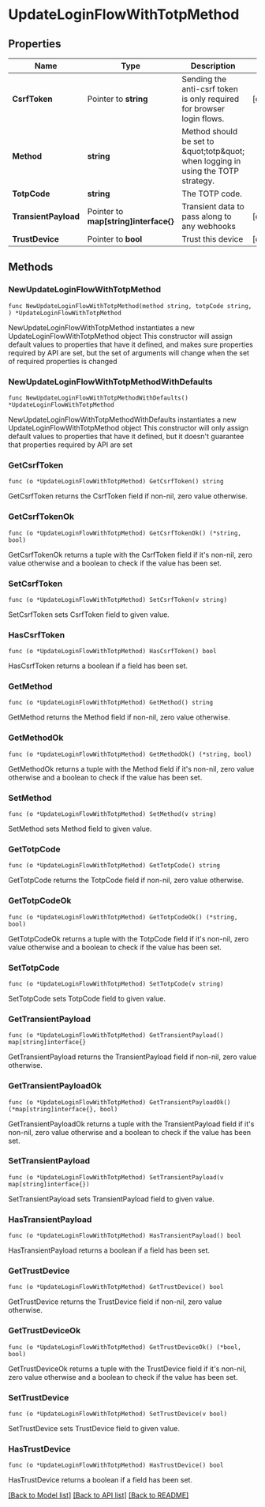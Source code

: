 # UpdateLoginFlowWithTotpMethod

## Properties

Name | Type | Description | Notes
------------ | ------------- | ------------- | -------------
**CsrfToken** | Pointer to **string** | Sending the anti-csrf token is only required for browser login flows. | [optional] 
**Method** | **string** | Method should be set to \&quot;totp\&quot; when logging in using the TOTP strategy. | 
**TotpCode** | **string** | The TOTP code. | 
**TransientPayload** | Pointer to **map[string]interface{}** | Transient data to pass along to any webhooks | [optional] 
**TrustDevice** | Pointer to **bool** | Trust this device | [optional] 

## Methods

### NewUpdateLoginFlowWithTotpMethod

`func NewUpdateLoginFlowWithTotpMethod(method string, totpCode string, ) *UpdateLoginFlowWithTotpMethod`

NewUpdateLoginFlowWithTotpMethod instantiates a new UpdateLoginFlowWithTotpMethod object
This constructor will assign default values to properties that have it defined,
and makes sure properties required by API are set, but the set of arguments
will change when the set of required properties is changed

### NewUpdateLoginFlowWithTotpMethodWithDefaults

`func NewUpdateLoginFlowWithTotpMethodWithDefaults() *UpdateLoginFlowWithTotpMethod`

NewUpdateLoginFlowWithTotpMethodWithDefaults instantiates a new UpdateLoginFlowWithTotpMethod object
This constructor will only assign default values to properties that have it defined,
but it doesn't guarantee that properties required by API are set

### GetCsrfToken

`func (o *UpdateLoginFlowWithTotpMethod) GetCsrfToken() string`

GetCsrfToken returns the CsrfToken field if non-nil, zero value otherwise.

### GetCsrfTokenOk

`func (o *UpdateLoginFlowWithTotpMethod) GetCsrfTokenOk() (*string, bool)`

GetCsrfTokenOk returns a tuple with the CsrfToken field if it's non-nil, zero value otherwise
and a boolean to check if the value has been set.

### SetCsrfToken

`func (o *UpdateLoginFlowWithTotpMethod) SetCsrfToken(v string)`

SetCsrfToken sets CsrfToken field to given value.

### HasCsrfToken

`func (o *UpdateLoginFlowWithTotpMethod) HasCsrfToken() bool`

HasCsrfToken returns a boolean if a field has been set.

### GetMethod

`func (o *UpdateLoginFlowWithTotpMethod) GetMethod() string`

GetMethod returns the Method field if non-nil, zero value otherwise.

### GetMethodOk

`func (o *UpdateLoginFlowWithTotpMethod) GetMethodOk() (*string, bool)`

GetMethodOk returns a tuple with the Method field if it's non-nil, zero value otherwise
and a boolean to check if the value has been set.

### SetMethod

`func (o *UpdateLoginFlowWithTotpMethod) SetMethod(v string)`

SetMethod sets Method field to given value.


### GetTotpCode

`func (o *UpdateLoginFlowWithTotpMethod) GetTotpCode() string`

GetTotpCode returns the TotpCode field if non-nil, zero value otherwise.

### GetTotpCodeOk

`func (o *UpdateLoginFlowWithTotpMethod) GetTotpCodeOk() (*string, bool)`

GetTotpCodeOk returns a tuple with the TotpCode field if it's non-nil, zero value otherwise
and a boolean to check if the value has been set.

### SetTotpCode

`func (o *UpdateLoginFlowWithTotpMethod) SetTotpCode(v string)`

SetTotpCode sets TotpCode field to given value.


### GetTransientPayload

`func (o *UpdateLoginFlowWithTotpMethod) GetTransientPayload() map[string]interface{}`

GetTransientPayload returns the TransientPayload field if non-nil, zero value otherwise.

### GetTransientPayloadOk

`func (o *UpdateLoginFlowWithTotpMethod) GetTransientPayloadOk() (*map[string]interface{}, bool)`

GetTransientPayloadOk returns a tuple with the TransientPayload field if it's non-nil, zero value otherwise
and a boolean to check if the value has been set.

### SetTransientPayload

`func (o *UpdateLoginFlowWithTotpMethod) SetTransientPayload(v map[string]interface{})`

SetTransientPayload sets TransientPayload field to given value.

### HasTransientPayload

`func (o *UpdateLoginFlowWithTotpMethod) HasTransientPayload() bool`

HasTransientPayload returns a boolean if a field has been set.

### GetTrustDevice

`func (o *UpdateLoginFlowWithTotpMethod) GetTrustDevice() bool`

GetTrustDevice returns the TrustDevice field if non-nil, zero value otherwise.

### GetTrustDeviceOk

`func (o *UpdateLoginFlowWithTotpMethod) GetTrustDeviceOk() (*bool, bool)`

GetTrustDeviceOk returns a tuple with the TrustDevice field if it's non-nil, zero value otherwise
and a boolean to check if the value has been set.

### SetTrustDevice

`func (o *UpdateLoginFlowWithTotpMethod) SetTrustDevice(v bool)`

SetTrustDevice sets TrustDevice field to given value.

### HasTrustDevice

`func (o *UpdateLoginFlowWithTotpMethod) HasTrustDevice() bool`

HasTrustDevice returns a boolean if a field has been set.


[[Back to Model list]](../README.md#documentation-for-models) [[Back to API list]](../README.md#documentation-for-api-endpoints) [[Back to README]](../README.md)


